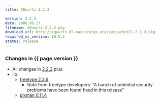 ```yaml
---
title: XQuartz 2.2.3

version: 2.2.3
date: 2008.06.17
filename: XQuartz-2.2.3.pkg
download_url: http://xquartz-dl.macosforge.org/Leopard/X11-2.2.3.pkg
required_os_version: 10.5.2
status: release
---
```


### Changes in {{ page.version }} ###
  * All changes in [2.2.2](XQuartz-2.2.2.html) plus:
  * lib:
    * [freetype 2.3.6](http://sourceforge.net/project/shownotes.php?group_id=3157&release_id=605780)
      * Note from freetype developers: "A bunch of potential security problems have been found [fixed](and) in this release"
    * [pixman 0.11.4](http://lists.freedesktop.org/archives/xorg-announce/2008-June/000572.html)

